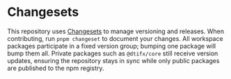 # Changesets

This repository uses [Changesets](https://github.com/changesets/changesets) to manage versioning and
releases. When contributing, run `pnpm changeset` to document your changes. All workspace packages
participate in a fixed version group; bumping one package will bump them all. Private packages such
as `@dtifx/core` still receive version updates, ensuring the repository stays in sync while only
public packages are published to the npm registry.
